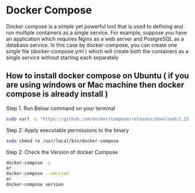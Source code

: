 
# Docker Compose 

Docker compose is a simple yet powerful tool that is used to defining and run multiple containers as a single service.
For example, suppose you have an application which requires Nginx as a web server and PostgreSQL as a database service. In this case by docker-compose, you can create one single file (docker-compose.yml ) which will create both the containers as a single service without starting each separately

## How to install docker compose on Ubuntu ( if you are using windows or Mac machine then docker compose is already install )

Step 1. Run Below command on your terminal 
```sh
sudo curl -L "https://github.com/docker/compose/releases/download/1.25.5/docker-compose-$(uname -s)-$(uname -m)" -o /usr/local/bin/docker-compose
```
Step 2: Apply executable permissions to the binary
```sh
sudo chmod +x /usr/local/bin/docker-compose
```
Step 2: Check the Version of docker Compose
```sh
docker-compose -v 
or 
docker-compose --version 
or 
docker-compose version 
```
